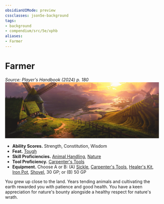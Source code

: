 ```yaml
---
obsidianUIMode: preview
cssclasses: json5e-background
tags:
- background
- compendium/src/5e/xphb
aliases:
- Farmer
---
```

# Farmer
*Source: Player's Handbook (2024) p. 180*  
![](/3-Mechanics/CLI/backgrounds/img/farmer.webp#right)

- **Ability Scores.** Strength, Constitution, Wisdom  
- **Feat.** [Tough](/3-Mechanics/CLI/feats/tough-xphb.md)  
- **Skill Proficiencies.** [Animal Handling](skills.md#Animal%20Handling), [Nature](skills.md#Nature)  
- **Tool Proficiency.** [Carpenter's Tools](/3-Mechanics/CLI/items/carpenters-tools-xphb.md)  
- **Equipment.** Choose A or B: (A) [Sickle](/3-Mechanics/CLI/items/sickle-xphb.md), [Carpenter's Tools](/3-Mechanics/CLI/items/carpenters-tools-xphb.md), [Healer's Kit](/3-Mechanics/CLI/items/healers-kit-xphb.md), [Iron Pot](/3-Mechanics/CLI/items/iron-pot-xphb.md), [Shovel](/3-Mechanics/CLI/items/shovel-xphb.md), 30 GP; or (B) 50 GP  

You grew up close to the land. Years tending animals and cultivating the earth rewarded you with patience and good health. You have a keen appreciation for nature's bounty alongside a healthy respect for nature's wrath.